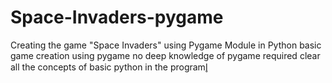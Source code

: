 # Space-Invaders-pygame
Creating the game "Space Invaders" using Pygame Module in Python
basic game creation using pygame
no deep knowledge of pygame required
clear all the concepts of basic python in the programl̥
